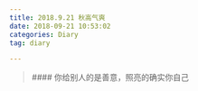 ```yaml
---
title: 2018.9.21 秋高气爽
date: 2018-09-21 10:53:02
categories: Diary
tag: diary

---
```

<blockquote class="blockquote-center">
#### 你给别人的是善意，照亮的确实你自己
</blockquote>
